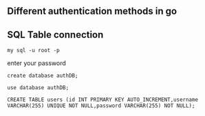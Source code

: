 ## Different authentication methods in go

## SQL Table connection
```
my sql -u root -p
```

enter your password

```
create database authDB;
```

```
use database authDB;
```

```
CREATE TABLE users (id INT PRIMARY KEY AUTO_INCREMENT,username VARCHAR(255) UNIQUE NOT NULL,password VARCHAR(255) NOT NULL);
```
